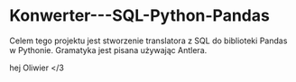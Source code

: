 # Konwerter---SQL-Python-Pandas
Celem tego projektu jest stworzenie translatora z SQL do biblioteki Pandas w Pythonie. Gramatyka jest pisana używając Antlera.

hej Oliwier </3
